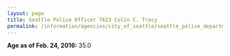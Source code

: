 ```yaml
---
layout: page
title: Seattle Police Officer 7623 Colin C. Tracy
permalink: /information/agencies/city_of_seattle/seattle_police_department/copbook/7623/
---
```


**Age as of Feb. 24, 2016:** 35.0
